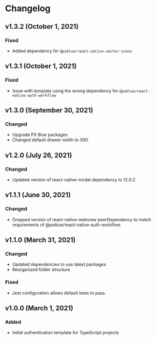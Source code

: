 # Changelog

## v1.3.2 (October 1, 2021)

### Fixed

- Added dependency for `@pxblue/react-native-vector-icons`

## v1.3.1 (October 1, 2021)

### Fixed

- Issue with template using the wrong dependency for `@pxblue/react-native-auth-workflow`

## v1.3.0 (September 30, 2021)

### Changed
- Upgrade PX Blue packages
- Changed default drawer width to 300.

## v1.2.0 (July 26, 2021)

### Changed
- Updated version of react-native-modal dependency to 12.0.2

## v1.1.1 (June 30, 2021)

### Changed
-   Dropped version of react-native-webview peerDependency to match requirements of @pxblue/react-native-auth-workflow.

## v1.1.0 (March 31, 2021)

### Changed
-   Updated dependencies to use latest packages.
-   Reorganized folder structure

### Fixed
-   Jest configuration allows default tests to pass.


## v1.0.0 (March 1, 2021)

### Added

-   Initial authentication template for TypeScript projects
